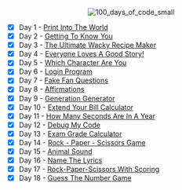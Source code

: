 <div align="center"> 
  
  ![100_days_of_code_small](https://github.com/user-attachments/assets/f11fb7a0-0104-4b72-a35c-917dd4d169b7)
  
</div>

- [x] Day 1 - [Print Into The World](/Day%201%20-%20Print%20Into%20The%20World/project_1.py)
- [x] Day 2 - [Getting To Know You](/Day%202%20-%20Getting%20To%20Know%20You/project_2.py)
- [x] Day 3 - [The Ultimate Wacky Recipe Maker](/Day%203%20-%20The%20Ultimate%20Wacky%20Recipe%20Maker/project_3.py)
- [x] Day 4 - [Everyone Loves A Good Story!](/Day%204%20-%20Everyone%20Loves%20A%20Good%20Story!/project_4.py)
- [x] Day 5 - [Which Character Are You](/Day%205%20-%20Which%20Character%20Are%20You/project_5.py)
- [x] Day 6 - [Login Program](/Day%206%20-%20Login%20Program/project_6.py)
- [x] Day 7 - [Fake Fan Questions](/Day%207%20-%20Fake%20Fan%20Questions/project_7.py)
- [x] Day 8 - [Affirmations](/Day%208%20-%20Affirmations/project_8.py)
- [x] Day 9 - [Generation Generator](/Day%209%20-%20Generation%20Generator/project_9.py)
- [x] Day 10 - [Extend Your Bill Calculator](/Day%2010%20-%20Extend%20Your%20Bill%20Calculator/project_10.py)
- [x] Day 11 - [How Many Seconds Are In A Year](/Day%2011%20-%20How%20Many%20Seconds%20Are%20In%20A%20Year/project_11.py)
- [x] Day 12 - [Debug My Code](/Day%2012%20-%20Debug%20My%20Code/project_12.py)
- [x] Day 13 - [Exam Grade Calculator](/Day%2013%20-%20Exam%20Grade%20Calculator/project_13.py)
- [x] Day 14 - [Rock - Paper - Scissors Game](/Day%2014%20-%20Rock%20-%20Paper%20-%20Scissors%20Game/project_14.py)
- [x] Day 15 - [Animal Sound](/Day%2015%20-%20Animal%20Sound/project_15.py)
- [x] Day 16 - [Name The Lyrics](/Day%2016%20-%20Name%20The%20Lyrics/project_16.py)
- [x] Day 17 - [Rock-Paper-Scissors With Scoring](/Day%2017%20-%20Rock-Paper-Scissors%20With%20Scoring/project_17.py)
- [x] Day 18 - [Guess The Number Game](/Day%2018%20-%20Guess%20The%20Number%20Game/project_18.py)
